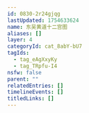 ```yaml
---
id: 0830-2r24gjqg
lastUpdated: 1754633624
name: 东吴黄道十二宫图
aliases: []
layer: 4
categoryId: cat_8abY-bU7
tagIds:
  - tag_eAgXxyKy
  - tag_TRpfu-I4
nsfw: false
parent: ""
relatedEntries: []
timelineEvents: []
titledLinks: []
---
```


